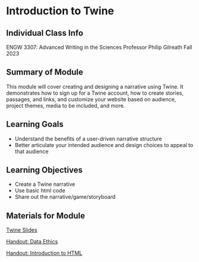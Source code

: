 <h1>Introduction to Twine</h1>

<h2>Individual Class Info</h2>

ENGW 3307: Advanced Writing in the Sciences
Professor Philip Gilreath
Fall 2023

<h2>Summary of Module</h2>

This module will cover creating and designing a narrative using Twine. It demonstrates how to sign up for a Twine account, how to create stories, passages, and links, and customize your website based on audience, project themes, media to be included, and more. 

<h2>Learning Goals</h2>

* Understand the benefits of a user-driven narrative structure
* Better articulate your intended audience and design choices to appeal to that audience

<h2>Learning Objectives</h2>

* Create a Twine narrative
* Use basic html code 
* Share out the narrative/game/storyboard

<h2>Materials for Module</h2>

[Twine Slides](https://github.com/NULabNortheastern/digitalassignmentshowcase/blob/b73178eb9f5f12be2b4cad689c997112bc774113/digital-communication_presentation/sp24-gilreath-engw3302-twine/Spring24-Gilreath-Twine-Slides.pdf) 

[Handout: Data Ethics](https://github.com/NULabNortheastern/digitalassignmentshowcase/blob/0411a3a5138e78d07ac9b7980a79bc5b06f7bc22/handouts/data-ethics/Handout_%20Data%20Ethics.pdf) 

[Handout: Introduction to HTML](https://github.com/NULabNortheastern/digitalassignmentshowcase/blob/5a1f302d0bb03065ce969326b6a06165a16646dc/handouts/website-building/Handout-HTML_Introduction.pdf)
